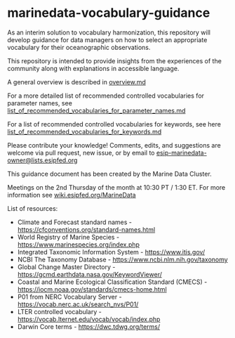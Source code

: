 # marinedata-vocabulary-guidance
As an interim solution to vocabulary harmonization, this repository will develop guidance for data managers on how to select an appropriate vocabulary for their oceanographic observations.

This repository is intended to provide insights from the experiences of the community along with explanations in accessible language. 

A general overview is described in [overview.md](overview.md)

For a more detailed list of recommended controlled vocabularies for parameter names, see [list_of_recommended_vocabularies_for_parameter_names.md](list_of_recommended_vocabularies_for_parameter_names.md)

For a list of recommended controlled vocabularies for keywords, see here [list_of_recommended_vocabularies_for_keywords.md](list_of_recommended_vocabularies_for_keywords.md)

Please contribute your knowledge! Comments, edits, and suggestions are welcome via pull request, new issue, or by email to esip-marinedata-owner@lists.esipfed.org

This guidance document has been created by the Marine Data Cluster.

Meetings on the 2nd Thursday of the month at 10:30 PT / 1:30 ET. For more information see [wiki.esipfed.org/MarineData](https://wiki.esipfed.org/MarineData)

List of resources:
* Climate and Forecast standard names - https://cfconventions.org/standard-names.html
* World Registry of Marine Species - https://www.marinespecies.org/index.php
* Integrated Taxonomic Information System - https://www.itis.gov/
* NCBI The Taxonomy Database - https://www.ncbi.nlm.nih.gov/taxonomy
* Global Change Master Directory - https://gcmd.earthdata.nasa.gov/KeywordViewer/
* Coastal and Marine Ecological Classification Standard (CMECS) - https://iocm.noaa.gov/standards/cmecs-home.html
* P01 from NERC Vocabulary Server - https://vocab.nerc.ac.uk/search_nvs/P01/
* LTER controlled vocabulary - https://vocab.lternet.edu/vocab/vocab/index.php
* Darwin Core terms - https://dwc.tdwg.org/terms/
